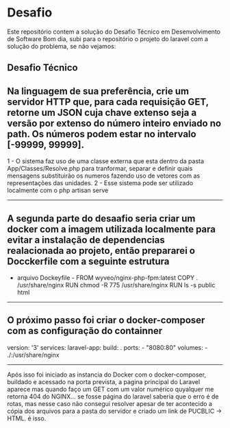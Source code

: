 # Desafio
Este repositório contem a solução do Desafio Técnico em Desenvolvimento de Software
Bom dia, subi para o repositório o projeto do laravel com a solução do problema, se não vejamos:

Desafio Técnico
----------------------------------------------------------------------------------------------
Na linguagem de sua preferência, crie um servidor HTTP que, para cada requisição GET, 
retorne um JSON cuja chave extenso seja a versão por extenso do número inteiro enviado no path. 
Os números podem estar no intervalo [-99999, 99999].
----------------------------------------------------------------------------------------------

1 - O sistema faz uso de uma classe externa que esta dentro da pasta App/Classes/Resolve.php para tranformar, separar e definir quais mensagens substituirão os numeros
fazendo uso de vetores com as representações das unidades.
2 - Esse sistema pode ser utilizado localmente com o php artisan serve

----------------------------------------------------------------------------------------------
A segunda parte do desaafio seria criar um docker com a imagem utilizada localmente para evitar a instalação de dependencias realacionada ao projeto, então prepararei o Docckerfile com a seguinte estrutura
----------------------------------------------------------------------------------------------
- arquivo Dockeyfile - 
FROM wyveo/nginx-php-fpm:latest 
COPY . /usr/share/nginx 
RUN chmod -R 775 /usr/share/nginx
RUN ls -s public html 
----------------------------------------------------------------------------------------------
O próximo passo foi criar o docker-composer com as configuração do containner
----------------------------------------------------------------------------------------------
version: '3'
services:
  laravel-app:
    build: .
    ports:
      - "8080:80"
    volumes:
      - ./:/usr/share/nginx

----------------------------------------------------------------------------------------------
Após isso foi iniciado as instancia do Docker com o docker-composer, buildado e acessado na porta prevista, a pagina principal do Laravel aparece mas quando faço um GET com um valor numérico quyalquer me retorna 404 do NGINX... se fosse página do laravel saberia que o erro é de rotas, mas nesse caso não consegui resolver apesar de ter acontecido a cópia dos arquivos para a pasta do servidor e criado um link de PUCBLIC -> HTML. é isso.

